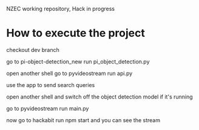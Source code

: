 NZEC working repository, Hack in progress

# How to execute the project

checkout dev branch

go to pi-object-detection_new
run pi_object_detection.py

open another shell
go to pyvideostream
run api.py

use the app to send search queries

open another shell
and switch off the object detection model if it's running

go to pyvideostream
run main.py

now go to hackabit
run npm start and you can see the stream
